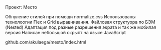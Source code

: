 Проект: Место

Обнуление стилей при помощи normalize.css Использованы технолоогии Flex и Grid выравнивания. Файловая структуора по БЭМ (Nested) Адаптация под разные разрешения экрата и так же мобилая версия Написан небольшой скрыпт на языке JavaScript

github.com/akulaega/mesto/index.html     
